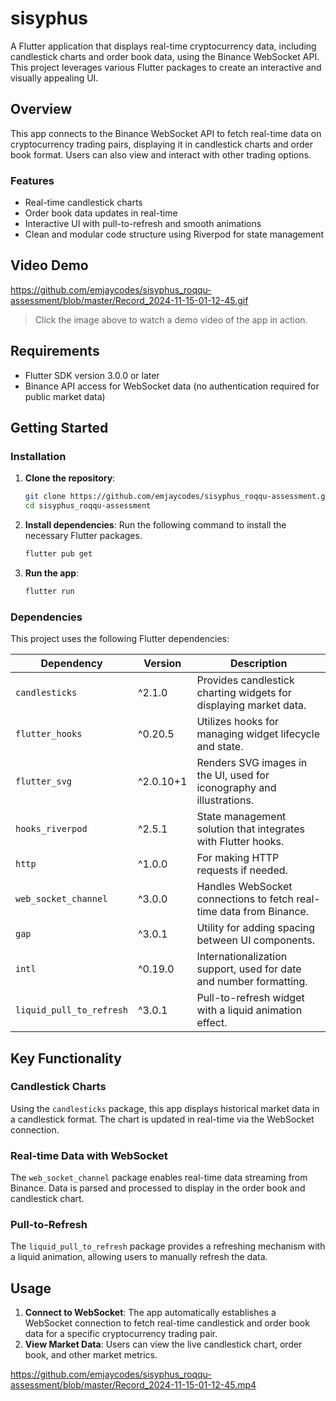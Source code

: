
# sisyphus

A Flutter application that displays real-time cryptocurrency data, including candlestick charts and order book data, using the Binance WebSocket API. This project leverages various Flutter packages to create an interactive and visually appealing UI.

## Overview

This app connects to the Binance WebSocket API to fetch real-time data on cryptocurrency trading pairs, displaying it in candlestick charts and order book format. Users can also view and interact with other trading options.

### Features
- Real-time candlestick charts
- Order book data updates in real-time
- Interactive UI with pull-to-refresh and smooth animations
- Clean and modular code structure using Riverpod for state management

## Video Demo

https://github.com/emjaycodes/sisyphus_roqqu-assessment/blob/master/Record_2024-11-15-01-12-45.gif

> Click the image above to watch a demo video of the app in action.

## Requirements

- Flutter SDK version 3.0.0 or later
- Binance API access for WebSocket data (no authentication required for public market data)

## Getting Started

### Installation

1. **Clone the repository**:
   ```bash
   git clone https://github.com/emjaycodes/sisyphus_roqqu-assessment.git
   cd sisyphus_roqqu-assessment
   ```

2. **Install dependencies**:
   Run the following command to install the necessary Flutter packages.
   ```bash
   flutter pub get
   ```

3. **Run the app**:
   ```bash
   flutter run
   ```

### Dependencies

This project uses the following Flutter dependencies:

| Dependency                | Version    | Description |
|---------------------------|------------|-------------|
| `candlesticks`            | ^2.1.0     | Provides candlestick charting widgets for displaying market data. |
| `flutter_hooks`           | ^0.20.5    | Utilizes hooks for managing widget lifecycle and state. |
| `flutter_svg`             | ^2.0.10+1  | Renders SVG images in the UI, used for iconography and illustrations. |
| `hooks_riverpod`          | ^2.5.1     | State management solution that integrates with Flutter hooks. |
| `http`                    | ^1.0.0     | For making HTTP requests if needed. |
| `web_socket_channel`      | ^3.0.0     | Handles WebSocket connections to fetch real-time data from Binance. |
| `gap`                     | ^3.0.1     | Utility for adding spacing between UI components. |
| `intl`                    | ^0.19.0    | Internationalization support, used for date and number formatting. |
| `liquid_pull_to_refresh`  | ^3.0.1     | Pull-to-refresh widget with a liquid animation effect. |



## Key Functionality

### Candlestick Charts

Using the `candlesticks` package, this app displays historical market data in a candlestick format. The chart is updated in real-time via the WebSocket connection.

### Real-time Data with WebSocket

The `web_socket_channel` package enables real-time data streaming from Binance. Data is parsed and processed to display in the order book and candlestick chart.

### Pull-to-Refresh

The `liquid_pull_to_refresh` package provides a refreshing mechanism with a liquid animation, allowing users to manually refresh the data.


## Usage

1. **Connect to WebSocket**: The app automatically establishes a WebSocket connection to fetch real-time candlestick and order book data for a specific cryptocurrency trading pair.
2. **View Market Data**: Users can view the live candlestick chart, order book, and other market metrics.

https://github.com/emjaycodes/sisyphus_roqqu-assessment/blob/master/Record_2024-11-15-01-12-45.mp4

